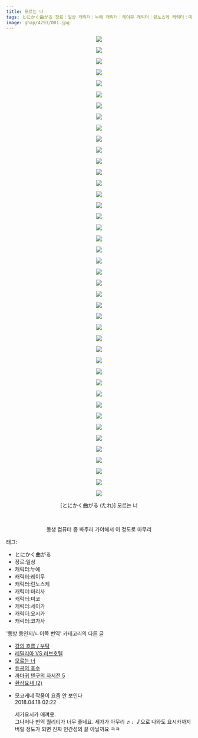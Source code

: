 ```yaml
---
title: 모르는 너
tags: とにかく曲がる 장르：일상 캐릭터：누에 캐릭터：레이무 캐릭터：린노스케 캐릭터：마리사 캐릭터：미코 캐릭터：세이가 캐릭터：요시카 캐릭터：코가사 たれ 동방_동인지／ㄴ이쪽_번역
image: ghap/4293/001.jpg
---
```

<div class="article">
<p style="text-align: center; clear: none; float: none;"><img src="{{ site.nasurl }}/ghap/4293/001.jpg"/></p>
<p style="text-align: center; clear: none; float: none;"><img src="{{ site.nasurl }}/ghap/4293/002.jpg"/></p>
<p style="text-align: center; clear: none; float: none;"><img src="{{ site.nasurl }}/ghap/4293/003.jpg"/></p>
<p style="text-align: center; clear: none; float: none;"><img src="{{ site.nasurl }}/ghap/4293/004.jpg"/></p>
<p style="text-align: center; clear: none; float: none;"><img src="{{ site.nasurl }}/ghap/4293/005.jpg"/></p>
<p style="text-align: center; clear: none; float: none;"><img src="{{ site.nasurl }}/ghap/4293/006.jpg"/></p>
<p style="text-align: center; clear: none; float: none;"><img src="{{ site.nasurl }}/ghap/4293/007.jpg"/></p>
<p style="text-align: center; clear: none; float: none;"><img src="{{ site.nasurl }}/ghap/4293/008.jpg"/></p>
<p style="text-align: center; clear: none; float: none;"><img src="{{ site.nasurl }}/ghap/4293/009.jpg"/></p>
<p style="text-align: center; clear: none; float: none;"><img src="{{ site.nasurl }}/ghap/4293/010.jpg"/></p>
<p style="text-align: center; clear: none; float: none;"><img src="{{ site.nasurl }}/ghap/4293/011.jpg"/></p>
<p style="text-align: center; clear: none; float: none;"><img src="{{ site.nasurl }}/ghap/4293/012.jpg"/></p>
<p style="text-align: center; clear: none; float: none;"><img src="{{ site.nasurl }}/ghap/4293/013.jpg"/></p>
<p style="text-align: center; clear: none; float: none;"><img src="{{ site.nasurl }}/ghap/4293/014.jpg"/></p>
<p style="text-align: center; clear: none; float: none;"><img src="{{ site.nasurl }}/ghap/4293/015.jpg"/></p>
<p style="text-align: center; clear: none; float: none;"><img src="{{ site.nasurl }}/ghap/4293/016.jpg"/></p>
<p style="text-align: center; clear: none; float: none;"><img src="{{ site.nasurl }}/ghap/4293/017.jpg"/></p>
<p style="text-align: center; clear: none; float: none;"><img src="{{ site.nasurl }}/ghap/4293/018.jpg"/></p>
<p style="text-align: center; clear: none; float: none;"><img src="{{ site.nasurl }}/ghap/4293/019.jpg"/></p>
<p style="text-align: center; clear: none; float: none;"><img src="{{ site.nasurl }}/ghap/4293/020.jpg"/></p>
<p style="text-align: center; clear: none; float: none;"><img src="{{ site.nasurl }}/ghap/4293/021.jpg"/></p>
<p style="text-align: center; clear: none; float: none;"><img src="{{ site.nasurl }}/ghap/4293/022.jpg"/></p>
<p style="text-align: center; clear: none; float: none;"><img src="{{ site.nasurl }}/ghap/4293/023.jpg"/></p>
<p style="text-align: center; clear: none; float: none;"><img src="{{ site.nasurl }}/ghap/4293/024.jpg"/></p>
<p style="text-align: center; clear: none; float: none;"><img src="{{ site.nasurl }}/ghap/4293/025.jpg"/></p>
<p style="text-align: center; clear: none; float: none;"><img src="{{ site.nasurl }}/ghap/4293/026.jpg"/></p>
<p style="text-align: center; clear: none; float: none;"><img src="{{ site.nasurl }}/ghap/4293/027.jpg"/></p>
<p style="text-align: center; clear: none; float: none;"><img src="{{ site.nasurl }}/ghap/4293/028.jpg"/></p>
<p style="text-align: center; clear: none; float: none;"><img src="{{ site.nasurl }}/ghap/4293/029.jpg"/></p>
<p style="text-align: center; clear: none; float: none;"><img src="{{ site.nasurl }}/ghap/4293/030.jpg"/></p>
<p style="text-align: center; clear: none; float: none;"><img src="{{ site.nasurl }}/ghap/4293/031.jpg"/></p>
<p style="text-align: center; clear: none; float: none;"><img src="{{ site.nasurl }}/ghap/4293/032.jpg"/></p>
<p style="text-align: center; clear: none; float: none;"><img src="{{ site.nasurl }}/ghap/4293/033.jpg"/></p>
<p style="text-align: center; clear: none; float: none;"><img src="{{ site.nasurl }}/ghap/4293/034.jpg"/></p>
<p style="text-align: center; clear: none; float: none;"><img src="{{ site.nasurl }}/ghap/4293/035.jpg"/></p>
<p style="text-align: center; clear: none; float: none;"><img src="{{ site.nasurl }}/ghap/4293/036.jpg"/></p>
<p style="text-align: center; clear: none; float: none;"><img src="{{ site.nasurl }}/ghap/4293/037.jpg"/></p>
<p style="text-align: center; clear: none; float: none;"><img src="{{ site.nasurl }}/ghap/4293/038.jpg"/></p>
<p style="text-align: center; clear: none; float: none;"><img src="{{ site.nasurl }}/ghap/4293/039.jpg"/></p>
<p style="text-align: center; clear: none; float: none;"><img src="{{ site.nasurl }}/ghap/4293/040.jpg"/></p>
<p style="text-align: center; clear: none; float: none;"><img src="{{ site.nasurl }}/ghap/4293/041.jpg"/></p>
<p style="text-align: center; clear: none; float: none;"><img src="{{ site.nasurl }}/ghap/4293/042.jpg"/></p>
<p style="text-align: center; clear: none; float: none;">[とにかく曲がる (たれ)] 모르는 너</p>
<p style="text-align: center; clear: none; float: none;"><br/></p>
<p style="text-align: center; clear: none; float: none;">동생 컴퓨터 좀 봐주러 가야해서 이 정도로 마무리</p>
<p></p>
</div><div class="tagTrail">
<p>태그: </p>
<ul>
<li>とにかく曲がる</li>
<li>장르:일상</li>
<li>캐릭터:누에</li>
<li>캐릭터:레이무</li>
<li>캐릭터:린노스케</li>
<li>캐릭터:마리사</li>
<li>캐릭터:미코</li>
<li>캐릭터:세이가</li>
<li>캐릭터:요시카</li>
<li>캐릭터:코가사</li>
</ul>
</div><div class="another">
<p>'동방 동인지/ㄴ이쪽 번역' 카테고리의 다른 글</p>
<ul>
<li><a href="/2018-04-20-ghap_4307">강의 흐름 / 부탁</a></li>
<li><a href="/2018-04-18-ghap_4306">레밀리아 VS 러브호텔</a></li>
<li><a href="/2018-04-17-ghap_4293">모르는 너</a></li>
<li><a href="/2018-04-16-ghap_4290">듀공의 호수</a></li>
<li><a href="/2018-04-15-ghap_4279">까마귀 텐구의 자서전 5</a></li>
<li><a href="/2018-04-14-ghap_4278">환상요새 (2)</a></li>
</ul>
</div><div class="cb_module cb_fluid">
<div class="cb_wrt cb_profile">
<div class="comment">
<ul>
<li class="cb_thumb_off" id="comment15240578">
<div class="cb_comment_area">
<div class="cb_info_area">
<div class="cb_section">
<span class="cb_nick_name">모코케네 작품이 요즘 안 보인다</span>
</div>
<div class="cb_section">
<span class="cb_date">2018.04.18 02:22 </span>
</div>
</div>
<div class="cb_dsc_comment">
<p class="cb_dsc">
											세가요시카 애껴욧.<br/>
그나저나 번역 퀄리티가 너무 좋네요. 세가가 아무리 ♬♩♪으로 나와도 요시카까지 버릴 정도가 되면 진짜 인간성의 끝 아닐까요 ㅋㅋ
										</p>
</div>
</div></li>
</ul>
</div>
</div><!-- commentList close -->
</div>